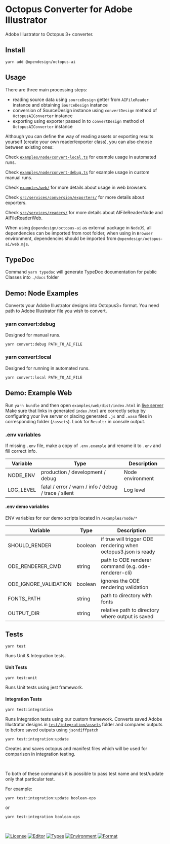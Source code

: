 # Octopus Converter for Adobe Illustrator

Adobe Illustrator to Octopus 3+ converter.

## Install

```
yarn add @opendesign/octopus-ai
```

## Usage

There are three main processing steps:

- reading source data using `sourceDesign` getter from `AIFileReader` instance and obtaining `SourceDesign` instance
- conversion of SourceDesign instance using `convertDesign` method of `OctopusAIConverter` instance
- exporting using exporter passed in to `convertDesign` method of `OctopusAIConverter` instance

Although you can define the way of reading assets or exporting results yourself (create your own reader/exporter class), you can also choose between existing ones:

Check [`examples/node/convert-local.ts`](./examples/node/convert-local.ts) for example usage in automated runs.

Check [`examples/node/convert-debug.ts`](./examples/node/convert-debug.ts) for example usage in custom manual runs.

Check [`examples/web/`](./examples/web/) for more details about usage in web browsers.

Check [`src/services/conversion/exporters/`](./src/services/conversion/exporters/index.ts) for more details about exporters.

Check [`src/services/readers/`](./src/services/readers) for more details about AIFileReaderNode and AIFileReaderWeb.

When using `@opendesign/octopus-ai` as external package in `NodeJS`, all dependencies can be imported from root folder, when using in `Browser` environment, dependencies should be imported from `@opendesign/octopus-ai/web.mjs`.



## TypeDoc

Command `yarn typedoc` will generate TypeDoc documentation for public Classes into `./docs` folder

## Demo: Node Examples

Converts your Adobe Illustrator designs into Octopus3+ format.
You need path to Adobe Illustrator file you wish to convert.

### yarn convert:debug

Designed for manual runs.

```
yarn convert:debug PATH_TO_AI_FILE
```

### yarn convert:local

Designed for running in automated runs.

```
yarn convert:local PATH_TO_AI_FILE
```

## Demo: Example Web

Run `yarn bundle` and then open `examples/web/dist/index.html` in [live server](https://marketplace.visualstudio.com/items?itemName=ritwickdey.LiveServer)
Make sure that links in generated `index.html` are correctly setup by configuring your live server or placing generated `.js`  and `.wasm` files in corresponding folder (`/assets`).
Look for `Result:` in console output.
### .env variables

If missing `.env` file, make a copy of `.env.example` and rename it to `.env` and fill correct info.

| Variable  | Type                                                 | Description      |
| --------- | ---------------------------------------------------- | ---------------- |
| NODE_ENV  | production / development / debug                     | Node environment |
| LOG_LEVEL | fatal / error / warn / info / debug / trace / silent | Log level        |

#### .env demo variables

ENV variables for our demo scripts located in `/examples/node/*`

| Variable              | Type    | Description                                                    |
| --------------------- | ------- | -------------------------------------------------------------- |
| SHOULD_RENDER         | boolean | if true will trigger ODE rendering when octopus3.json is ready |
| ODE_RENDERER_CMD      | string  | path to ODE renderer command (e.g. ode-renderer-cli)           |
| ODE_IGNORE_VALIDATION | boolean | ignores the ODE rendering validation                           |
| FONTS_PATH            | string  | path to directory with fonts                                   |
| OUTPUT_DIR            | string  | relative path to directory where output is saved               |

## Tests

```
yarn test
```

Runs Unit & Integration tests.

#### Unit Tests

```
yarn test:unit
```

Runs Unit tests using jest framework.

#### Integration Tests

```
yarn test:integration
```

Runs Integration tests using our custom framework.
Converts saved Adobe Illustrator designs in
[`test/integration/assets`](./test/integration/assets) folder and compares outputs to before saved outputs using `jsondiffpatch`

```
yarn test:integration:update
```

Creates and saves octopus and manifest files which will be used for comparison in integration testing.

&nbsp;

To both of these commands it is possible to pass test name and test/update only that particular test.

For example:

```
yarn test:integration:update boolean-ops
```

or

```
yarn test:integration boolean-ops
```

&nbsp;

[![License](https://img.shields.io/badge/license-Apache%202.0-green)](https://www.apache.org/licenses/LICENSE-2.0)
[![Editor](https://img.shields.io/badge/editor-Adobe%20Illustrator-orange)](https://www.adobe.com/products/illustrator.html)
[![Types](https://img.shields.io/badge/types-Typescript-blue)](https://www.typescriptlang.org/docs/)
[![Environment](https://img.shields.io/badge/environment-Node.js-brightgreen)](https://nodejs.org/en/)
[![Format](https://img.shields.io/badge/format-Octopus%203%2B-blue)](https://octopus-schema.avocode.com/)
